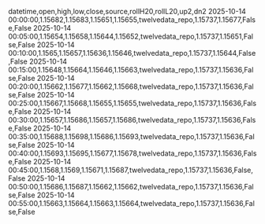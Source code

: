 datetime,open,high,low,close,source,rollH20,rollL20,up2,dn2
2025-10-14 00:00:00,1.15682,1.15683,1.15651,1.15655,twelvedata_repo,1.15737,1.15677,False,False
2025-10-14 00:05:00,1.15654,1.15658,1.15644,1.15652,twelvedata_repo,1.15737,1.15651,False,False
2025-10-14 00:10:00,1.1565,1.15657,1.15636,1.15646,twelvedata_repo,1.15737,1.15644,False,False
2025-10-14 00:15:00,1.15648,1.15664,1.15646,1.15663,twelvedata_repo,1.15737,1.15636,False,False
2025-10-14 00:20:00,1.15662,1.15677,1.15662,1.15668,twelvedata_repo,1.15737,1.15636,False,False
2025-10-14 00:25:00,1.15667,1.15668,1.15655,1.15655,twelvedata_repo,1.15737,1.15636,False,False
2025-10-14 00:30:00,1.15657,1.15686,1.15657,1.15686,twelvedata_repo,1.15737,1.15636,False,False
2025-10-14 00:35:00,1.15688,1.15698,1.15686,1.15693,twelvedata_repo,1.15737,1.15636,False,False
2025-10-14 00:40:00,1.15693,1.15695,1.15677,1.15678,twelvedata_repo,1.15737,1.15636,False,False
2025-10-14 00:45:00,1.1568,1.1569,1.15671,1.15687,twelvedata_repo,1.15737,1.15636,False,False
2025-10-14 00:50:00,1.15686,1.15687,1.15662,1.15662,twelvedata_repo,1.15737,1.15636,False,False
2025-10-14 00:55:00,1.15663,1.15664,1.15663,1.15664,twelvedata_repo,1.15737,1.15636,False,False
